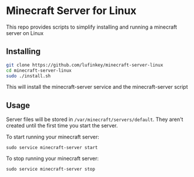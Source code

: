 # Minecraft Server for Linux
This repo provides scripts to simplify installing and running a minecraft server on Linux

## Installing
```` bash
git clone https://github.com/lufinkey/minecraft-server-linux
cd minecraft-server-linux
sudo ./install.sh
````
This will install the minecraft-server service and the minecraft-server script

## Usage
Server files will be stored in ````/var/minecraft/servers/default````.
They aren't created until the first time you start the server.

To start running your minecraft server:
````
sudo service minecraft-server start
````
To stop running your minecraft server:
````
sudo service minecraft-server stop
````

